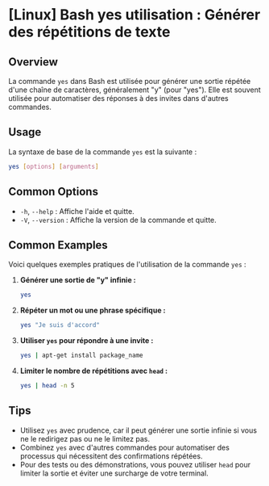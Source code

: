 # [Linux] Bash yes utilisation : Générer des répétitions de texte

## Overview
La commande `yes` dans Bash est utilisée pour générer une sortie répétée d'une chaîne de caractères, généralement "y" (pour "yes"). Elle est souvent utilisée pour automatiser des réponses à des invites dans d'autres commandes.

## Usage
La syntaxe de base de la commande `yes` est la suivante :

```bash
yes [options] [arguments]
```

## Common Options
- `-h`, `--help` : Affiche l'aide et quitte.
- `-V`, `--version` : Affiche la version de la commande et quitte.

## Common Examples
Voici quelques exemples pratiques de l'utilisation de la commande `yes` :

1. **Générer une sortie de "y" infinie :**
   ```bash
   yes
   ```

2. **Répéter un mot ou une phrase spécifique :**
   ```bash
   yes "Je suis d'accord"
   ```

3. **Utiliser `yes` pour répondre à une invite :**
   ```bash
   yes | apt-get install package_name
   ```

4. **Limiter le nombre de répétitions avec `head` :**
   ```bash
   yes | head -n 5
   ```

## Tips
- Utilisez `yes` avec prudence, car il peut générer une sortie infinie si vous ne le redirigez pas ou ne le limitez pas.
- Combinez `yes` avec d'autres commandes pour automatiser des processus qui nécessitent des confirmations répétées.
- Pour des tests ou des démonstrations, vous pouvez utiliser `head` pour limiter la sortie et éviter une surcharge de votre terminal.